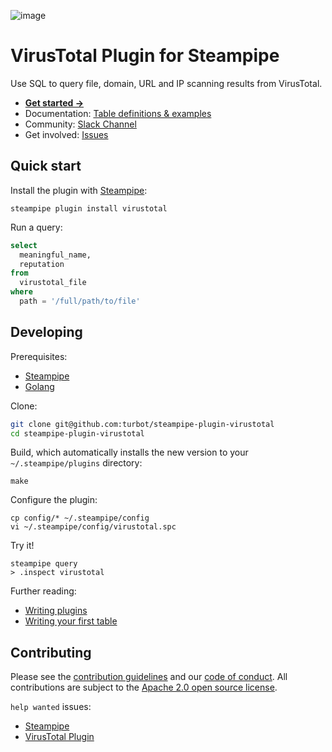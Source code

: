 ![image](https://hub.steampipe.io/images/plugins/turbot/virustotal-social-graphic.png)

# VirusTotal Plugin for Steampipe

Use SQL to query file, domain, URL and IP scanning results from VirusTotal.

- **[Get started →](https://hub.steampipe.io/plugins/turbot/virustotal)**
- Documentation: [Table definitions & examples](https://hub.steampipe.io/plugins/turbot/virustotal/tables)
- Community: [Slack Channel](https://join.slack.com/t/steampipe/shared_invite/zt-oij778tv-lYyRTWOTMQYBVAbtPSWs3g)
- Get involved: [Issues](https://github.com/turbot/steampipe-plugin-virustotal/issues)

## Quick start

Install the plugin with [Steampipe](https://steampipe.io):

```shell
steampipe plugin install virustotal
```

Run a query:

```sql
select
  meaningful_name,
  reputation
from
  virustotal_file
where
  path = '/full/path/to/file'
```

## Developing

Prerequisites:

- [Steampipe](https://steampipe.io/downloads)
- [Golang](https://golang.org/doc/install)

Clone:

```sh
git clone git@github.com:turbot/steampipe-plugin-virustotal
cd steampipe-plugin-virustotal
```

Build, which automatically installs the new version to your `~/.steampipe/plugins` directory:

```
make
```

Configure the plugin:

```
cp config/* ~/.steampipe/config
vi ~/.steampipe/config/virustotal.spc
```

Try it!

```
steampipe query
> .inspect virustotal
```

Further reading:

- [Writing plugins](https://steampipe.io/docs/develop/writing-plugins)
- [Writing your first table](https://steampipe.io/docs/develop/writing-your-first-table)

## Contributing

Please see the [contribution guidelines](https://github.com/turbot/steampipe/blob/main/CONTRIBUTING.md) and our [code of conduct](https://github.com/turbot/steampipe/blob/main/CODE_OF_CONDUCT.md). All contributions are subject to the [Apache 2.0 open source license](https://github.com/turbot/steampipe-plugin-virustotal/blob/main/LICENSE).

`help wanted` issues:

- [Steampipe](https://github.com/turbot/steampipe/labels/help%20wanted)
- [VirusTotal Plugin](https://github.com/turbot/steampipe-plugin-virustotal/labels/help%20wanted)
